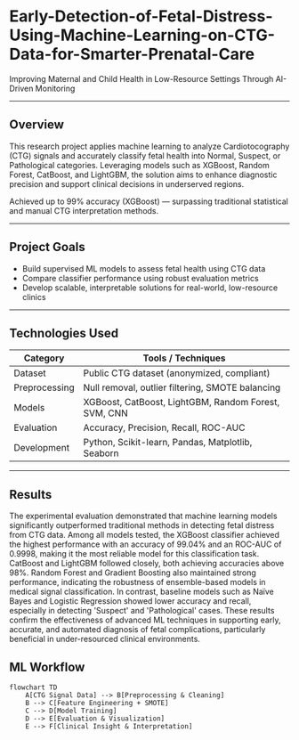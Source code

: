 # Early-Detection-of-Fetal-Distress-Using-Machine-Learning-on-CTG-Data-for-Smarter-Prenatal-Care

Improving Maternal and Child Health in Low-Resource Settings Through AI-Driven Monitoring

---

## Overview

This research project applies machine learning to analyze Cardiotocography (CTG) signals and accurately classify fetal health into Normal, Suspect, or Pathological categories. Leveraging models such as XGBoost, Random Forest, CatBoost, and LightGBM, the solution aims to enhance diagnostic precision and support clinical decisions in underserved regions.

Achieved up to 99% accuracy (XGBoost) — surpassing traditional statistical and manual CTG interpretation methods.

---

## Project Goals

- Build supervised ML models to assess fetal health using CTG data
- Compare classifier performance using robust evaluation metrics
- Develop scalable, interpretable solutions for real-world, low-resource clinics

---

## Technologies Used

| Category        | Tools / Techniques                                           |
|----------------|--------------------------------------------------------------|
| Dataset         | Public CTG dataset (anonymized, compliant)                  |
| Preprocessing   | Null removal, outlier filtering, SMOTE balancing            |
| Models          | XGBoost, CatBoost, LightGBM, Random Forest, SVM, CNN       |
| Evaluation      | Accuracy, Precision, Recall, ROC-AUC                        |
| Development     | Python, Scikit-learn, Pandas, Matplotlib, Seaborn           |

---
## Results

The experimental evaluation demonstrated that machine learning models significantly outperformed traditional methods in detecting fetal distress from CTG data. Among all models tested, the XGBoost classifier achieved the highest performance with an accuracy of 99.04% and an ROC-AUC of 0.9998, making it the most reliable model for this classification task. CatBoost and LightGBM followed closely, both achieving accuracies above 98%. Random Forest and Gradient Boosting also maintained strong performance, indicating the robustness of ensemble-based models in medical signal classification. In contrast, baseline models such as Naïve Bayes and Logistic Regression showed lower accuracy and recall, especially in detecting 'Suspect' and 'Pathological' cases. These results confirm the effectiveness of advanced ML techniques in supporting early, accurate, and automated diagnosis of fetal complications, particularly beneficial in under-resourced clinical environments.

## ML Workflow

```mermaid
flowchart TD
    A[CTG Signal Data] --> B[Preprocessing & Cleaning]
    B --> C[Feature Engineering + SMOTE]
    C --> D[Model Training]
    D --> E[Evaluation & Visualization]
    E --> F[Clinical Insight & Interpretation]

